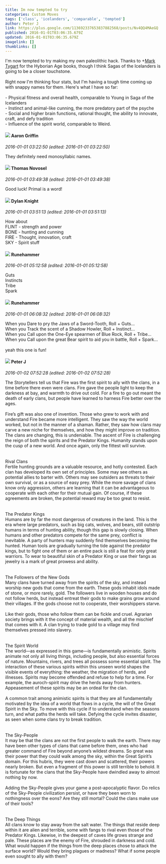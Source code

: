 ```yaml
---
title: Im now tempted to try
categories: Custom Moves
tags: ['class', 'icelanders', 'comparable', 'tempted']
author: Peter J
link: https://plus.google.com/113692337653837882568/posts/Nv4QQ4MAeGQ
published: 2016-01-01T03:06:35.679Z
updated: 2016-01-01T03:06:35.679Z
imagelink: []
thumblinks: []
---
```


I&#39;m now tempted to try making my own paleolithic hack. Thanks to <span class="proflinkWrapper"><span class="proflinkPrefix">+</span><a class="proflink" href="https://plus.google.com/118088719859349999400" oid="118088719859349999400">Mark Tygart</a></span> for the Hyborian Age books, though I think Sagas of the Icelanders is going to be a closer touchstone. <br /><br />Right now I&#39;m thinking four stats, but I&#39;m having a tough time coming up with snappy names for them. Here&#39;s what I have so far:<br />​<br />- Physical fitness and overall health, comparable to Young in Saga of the Icelanders<br />- Instinct and animal-like cunning, the more predatory part of the psyche<br />- Social and higher brain functions, rational thought, the ability to innovate, craft, and defy tradition<br />- Influence of the spirit world, comparable to Weird.
<div id='comment z13wypqbyrjbwl0o304cihx5it3pexugm20'>
  <h4><img src='{{site.baseurl}}//images/avatars/103667855585775066713_photo.jpg'> Aaron Griffin</h4>
      <p><cite>2016-01-01 03:22:50 (edited: 2016-01-01 03:22:50)</cite></p>
        <p>They definitely need monosyllabic names.</p>
</div>
        

<div id='comment z13wypqbyrjbwl0o304cihx5it3pexugm20'>
  <h4><img src='{{site.baseurl}}//images/avatars/103440498763269448158_photo.jpg'> Thomas Novosel</h4>
      <p><cite>2016-01-01 03:49:38 (edited: 2016-01-01 03:49:38)</cite></p>
        <p>Good luck! Primal is a word!</p>
</div>
        

<div id='comment z13wypqbyrjbwl0o304cihx5it3pexugm20'>
  <h4><img src='{{site.baseurl}}//images/avatars/105493931245261821643_photo.jpg'> Dylan Knight</h4>
      <p><cite>2016-01-01 03:51:13 (edited: 2016-01-01 03:51:13)</cite></p>
        <p>How about<br />FLINT - strength and power<br />BONE - hunting and cunning<br />FIRE - Thought, innovation, craft<br />SKY - Spirit stuff</p>
</div>
        

<div id='comment z13wypqbyrjbwl0o304cihx5it3pexugm20'>
  <h4><img src='{{site.baseurl}}//images/avatars/102812199704580089280_photo.jpg'> Runehammer</h4>
      <p><cite>2016-01-01 05:12:58 (edited: 2016-01-01 05:12:58)</cite></p>
        <p>Guts<br />Instincts<br />Tribe<br />Spark</p>
</div>
        

<div id='comment z13wypqbyrjbwl0o304cihx5it3pexugm20'>
  <h4><img src='{{site.baseurl}}//images/avatars/102812199704580089280_photo.jpg'> Runehammer</h4>
      <p><cite>2016-01-01 06:08:32 (edited: 2016-01-01 06:08:32)</cite></p>
        <p>When you Dare to pry the Jaws of a Sword-Tooth, Roll + Guts...<br />When you Track the scent of a Shadow Howler, Roll + Instinct...<br />When you Call upon the One-Eye spearmen of Blue Rock, Roll + Tribe...<br />When you Call upon the great Bear spirit to aid you in battle, Roll + Spark...<br /><br />yeah this one is fun!</p>
</div>
        

<div id='comment z13wypqbyrjbwl0o304cihx5it3pexugm20'>
  <h4><img src='{{site.baseurl}}//images/avatars/113692337653837882568_photo.jpg'> Peter J</h4>
      <p><cite>2016-01-02 07:52:28 (edited: 2016-01-02 07:52:28)</cite></p>
        <p>The Storytellers tell us that Fire was the first spirit to ally with the clans, in a time before there even were clans. Fire gave the people light to keep the darkness at bay, and warmth to drive out cold. For a fire to go out meant the death of early clans, but people have learned to harness Fire better over the ages.<br /><br />Fire’s gift was also one of invention. Those who grew to work with and understand Fire became more intelligent. They saw the way the world worked, but not in the manner of a shaman. Rather, they saw how clans may carve a new niche for themselves, and how they might improve on tradition. The clans are changing, this is undeniable. The ascent of Fire is challenging the reign of both the spirits and the Predator Kings. Humanity stands upon the cusp of a new world. And once again, only the fittest will survive.<br /><br /><br />Rival Clans<br />Fertile hunting grounds are a valuable resource, and hotly contested. Each clan has developed its own set of principles. Some may see others as potential allies to barter with. Others may see outsiders as threats to their own survival, or as a source of easy prey. While the more savage of clans know only aggression, others are learning that it can be advantageous to cooperate with each other for their mutual gain. Of course, if these agreements are broken, the potential reward may be too great to resist.<br /><br /><br />The Predator Kings<br />Humans are by far the most dangerous of creatures in the land. This is the era where large predators, such as big cats, wolves, and bears, still outstrip humans in terms of hunting ability, though this gap is slowly closing. When humans and other predators compete for the same prey, conflict is inevitable. A party of hunters may suddenly find themselves becoming the hunted. Human tools are gradually turning the tide against the predator kings, but to fight one of them or an entire pack is still a feat for only great warriors. To wear to beautiful skin of a Predator King or use their fangs as jewelry is a mark of great prowess and ability.<br /><br /><br />The Followers of the New Gods<br />Many clans have turned away from the spirits of the sky, and instead worship new gods that come from the earth. These gods inhabit idols made of stone, or more rarely, gold. The followers live in wooden houses and do not follow herds, but instead entreat their gods to make grains grow around their villages. If the gods choose not to cooperate, their worshippers starve.<br /><br />Like their gods, those who follow them can be fickle and cruel. Agrarian society brings with it the concept of material wealth, and all the mischief that comes with it. A clan trying to trade gold to a village may find themselves pressed into slavery.<br /><br /><br />The Spirit World<br />The world—as expressed in this game—is fundamentally animistic. Spirits animate not only all living things, including people, but also essential forces of nature. Mountains, rivers, and trees all possess some essential spirit. The interaction of these various spirits within this unseen world shapes the visible events of everything: the weather, the migration of herds, and illnesses. Spirits may become offended and refuse to help for a time. For example, the auroch-spirit may drive the herds away from hunters. Appeasement of these spirits may be an ordeal for the clan. <br /><br />A common trait among animistic spirits is that they are all fundamentally motivated by the idea of a world that flows in a cycle, the will of the Great Spirit in the Sky. To move with this cycle if to understand when the seasons turn, and what paths the herds will take. Defying the cycle invites disaster, as seen when some clans try to break tradition.<br /><br /><br />The Sky-People<br />It may be that the clans are not the first people to walk the earth. There may have been other types of clans that came before them, ones who had greater command of Fire beyond anyone’s wildest dreams. So great was their power that they could walk among the sky, within the Great Spirit’s domain. For this hubris, they were cast down and scattered, their powers nearly broken. But even a fragment of this power is still terrible to behold. It is fortunate for the clans that the Sky-People have dwindled away to almost nothing by now.<br /><br />Adding the Sky-People gives your game a post-apocalyptic flavor. Do relics of the Sky-People civilization persist, or have they been worn to nothingness over the eons? Are they still mortal? Could the clans make use of their tools?<br /><br /><br />The Deep Things<br />All clans know to stay away from the salt water. The things that reside deep within it are alien and terrible, some with fangs to rival even those of the Predator Kings. Likewise, in the deepest of caves life grows strange and pale. These places are the enemy of Fire, shrouded in darkness and cold. What would happen if the things from the deep places chose to attack the surface world? Would they bring plagues or madness? What if some people even sought to ally with them?</p>
</div>
        